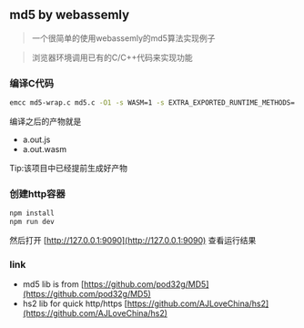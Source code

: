## md5 by webassemly

> 一个很简单的使用webassemly的md5算法实现例子

> 浏览器环境调用已有的C/C++代码来实现功能 


### 编译C代码
```bash
emcc md5-wrap.c md5.c -O1 -s WASM=1 -s EXTRA_EXPORTED_RUNTIME_METHODS='["cwrap"]' -s ASSERTIONS=1
```
编译之后的产物就是
* a.out.js
* a.out.wasm

Tip:该项目中已经提前生成好产物

### 创建http容器
```bash
npm install
npm run dev

```
然后打开 [http://127.0.0.1:9090](http://127.0.0.1:9090) 查看运行结果


### link
* md5 lib is from [https://github.com/pod32g/MD5](https://github.com/pod32g/MD5)
* hs2 lib for quick http/https [https://github.com/AJLoveChina/hs2](https://github.com/AJLoveChina/hs2)
